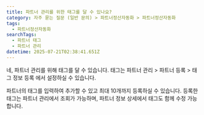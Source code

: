 ```yaml
---
title: 파트너 관리를 위한 태그를 달 수 있나요?
category: 자주 묻는 질문 (일반 문의) > 파트너정산자동화 > 파트너정산자동화
tags:
  - 파트너정산자동화
searchTags:
  - 파트너 태그
  - 파트너 관리
datetime: 2025-07-21T02:38:41.651Z
---
```


네, 파트너 관리를 위해 태그를 달 수 있습니다. 태그는 파트너 관리 > 파트너 등록 > 태그 정보 등록 에서 설정하실 수 있습니다.

파트너의 태그를 입력하여 추가할 수 있고 최대 10개까지 등록하실 수 있습니다. 등록한 태그는 파트너 관리에서 조회가 가능하며, 파트너 정보 상세에서 태그도 함께 수정 가능합니다.
